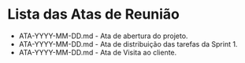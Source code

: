 # Lista das Atas de Reunião

* ATA-YYYY-MM-DD.md - Ata de abertura do projeto.
* ATA-YYYY-MM-DD.md - Ata de distribuição das tarefas da Sprint 1.
* ATA-YYYY-MM-DD.md - Ata de Visita ao cliente.


